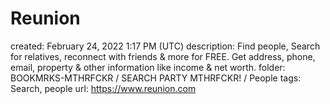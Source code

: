 # Reunion

created: February 24, 2022 1:17 PM (UTC)
description: Find people, Search for relatives, reconnect with friends & more for FREE. Get address, phone, email, property & other information like income & net worth.
folder: BOOKMRKS-MTHRFCKR / SEARCH PARTY MTHRFCKR! / People
tags: Search, people
url: https://www.reunion.com